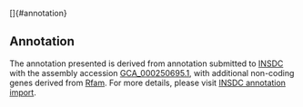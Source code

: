 []{#annotation}

Annotation
----------

The annotation presented is derived from annotation submitted to
[INSDC](http://www.insdc.org) with the assembly accession
[GCA\_000250695.1](http://www.ebi.ac.uk/ena/data/view/GCA_000250695.1),
with additional non-coding genes derived from
[Rfam](http://rfam.xfam.org/). For more details, please visit [INSDC
annotation
import](http://ensemblgenomes.org/info/data/insdc_annotation).
